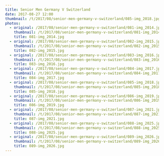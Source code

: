 ```yaml
---
title: Senior Men Germany V Switzerland
date: 2017-08-27 12:00
thumbnail: /t/2017/08/senior-men-germany-v-switzerland/085-img_2018.jpg
photos:
  - original: /2017/08/senior-men-germany-v-switzerland/081-img_2014.jpg
    thumbnail: /t/2017/08/senior-men-germany-v-switzerland/081-img_2014.jpg
    title: 081-img_2014.jpg
  - original: /2017/08/senior-men-germany-v-switzerland/082-img_2015.jpg
    thumbnail: /t/2017/08/senior-men-germany-v-switzerland/082-img_2015.jpg
    title: 082-img_2015.jpg
  - original: /2017/08/senior-men-germany-v-switzerland/083-img_2016.jpg
    thumbnail: /t/2017/08/senior-men-germany-v-switzerland/083-img_2016.jpg
    title: 083-img_2016.jpg
  - original: /2017/08/senior-men-germany-v-switzerland/084-img_2017.jpg
    thumbnail: /t/2017/08/senior-men-germany-v-switzerland/084-img_2017.jpg
    title: 084-img_2017.jpg
  - original: /2017/08/senior-men-germany-v-switzerland/085-img_2018.jpg
    thumbnail: /t/2017/08/senior-men-germany-v-switzerland/085-img_2018.jpg
    title: 085-img_2018.jpg
  - original: /2017/08/senior-men-germany-v-switzerland/086-img_2019.jpg
    thumbnail: /t/2017/08/senior-men-germany-v-switzerland/086-img_2019.jpg
    title: 086-img_2019.jpg
  - original: /2017/08/senior-men-germany-v-switzerland/087-img_2021.jpg
    thumbnail: /t/2017/08/senior-men-germany-v-switzerland/087-img_2021.jpg
    title: 087-img_2021.jpg
  - original: /2017/08/senior-men-germany-v-switzerland/088-img_2025.jpg
    thumbnail: /t/2017/08/senior-men-germany-v-switzerland/088-img_2025.jpg
    title: 088-img_2025.jpg
  - original: /2017/08/senior-men-germany-v-switzerland/089-img_2026.jpg
    thumbnail: /t/2017/08/senior-men-germany-v-switzerland/089-img_2026.jpg
    title: 089-img_2026.jpg
---
```

